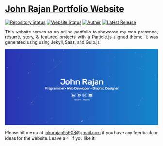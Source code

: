 # <a href="https://people.umass.edu/avsingh" target="_blank">John Rajan Portfolio Website</a>

[![Repository Status](https://img.shields.io/badge/Repository%20Status-Maintained-dark%20green.svg)](https://github.com/johnrajan95908/My-portfolio/)
[![Website Status](https://img.shields.io/badge/Website%20Status-Online-green)](https://github.com/johnrajan95908/My-portfolio/)
[![Author](https://img.shields.io/badge/Author-Aditya%20Vikram%20Singh-blue.svg)](https://www.linkedin.com/in/johnrajan95908/)
[![Latest Release](https://img.shields.io/badge/Latest%20Release-13%20December%202023-yellow.svg)](https://github.com/johnrajan95908/My-portfolio/)

 <p align="justify">This website serves as an online portfolio to showcase my web presence, résumé, story, & featured projects with a Particle.js aligned theme. It was generated using using Jekyll, Sass, and Gulp.js.</p>

![My Alternate Portfolio Website](./My-Alternate-Portfolio-Website.jpg)

Please hit me up at johorajan95908@gmail.com if you have any feedback or ideas for the website. Leave a :star: &nbsp;if you like it!

